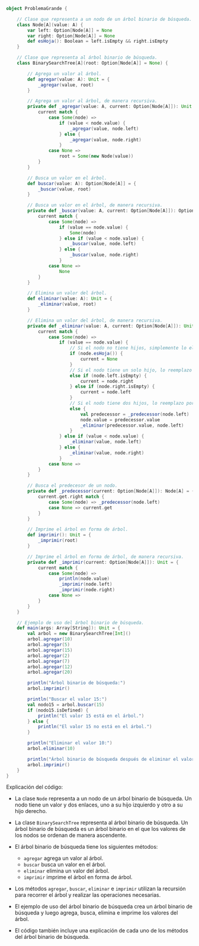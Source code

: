 ```scala
object ProblemaGrande {

    // Clase que representa a un nodo de un árbol binario de búsqueda.
    class Node[A](value: A) {
        var left: Option[Node[A]] = None
        var right: Option[Node[A]] = None
        def esHoja(): Boolean = left.isEmpty && right.isEmpty
    }

    // Clase que representa al árbol binario de búsqueda.
    class BinarySearchTree[A](root: Option[Node[A]] = None) {

        // Agrega un valor al árbol.
        def agregar(value: A): Unit = {
            _agregar(value, root)
        }

        // Agrega un valor al árbol, de manera recursiva.
        private def _agregar(value: A, current: Option[Node[A]]): Unit = {
            current match {
                case Some(node) =>
                    if (value < node.value) {
                        _agregar(value, node.left)
                    } else {
                        _agregar(value, node.right)
                    }
                case None =>
                    root = Some(new Node(value))
            }
        }

        // Busca un valor en el árbol.
        def buscar(value: A): Option[Node[A]] = {
            _buscar(value, root)
        }

        // Busca un valor en el árbol, de manera recursiva.
        private def _buscar(value: A, current: Option[Node[A]]): Option[Node[A]] = {
            current match {
                case Some(node) =>
                    if (value == node.value) {
                        Some(node)
                    } else if (value < node.value) {
                        _buscar(value, node.left)
                    } else {
                        _buscar(value, node.right)
                    }
                case None =>
                    None
            }
        }

        // Elimina un valor del árbol.
        def eliminar(value: A): Unit = {
            _eliminar(value, root)
        }

        // Elimina un valor del árbol, de manera recursiva.
        private def _eliminar(value: A, current: Option[Node[A]]): Unit = {
            current match {
                case Some(node) =>
                    if (value == node.value) {
                        // Si el nodo no tiene hijos, simplemente lo elimino.
                        if (node.esHoja()) {
                            current = None
                        }
                        // Si el nodo tiene un solo hijo, lo reemplazo por su hijo.
                        else if (node.left.isEmpty) {
                            current = node.right
                        } else if (node.right.isEmpty) {
                            current = node.left
                        }
                        // Si el nodo tiene dos hijos, lo reemplazo por su predecesor.
                        else {
                            val predecessor = _predecessor(node.left)
                            node.value = predecessor.value
                            _eliminar(predecessor.value, node.left)
                        }
                    } else if (value < node.value) {
                        _eliminar(value, node.left)
                    } else {
                        _eliminar(value, node.right)
                    }
                case None =>
            }
        }

        // Busca el predecesor de un nodo.
        private def _predecessor(current: Option[Node[A]]): Node[A] = {
            current.get.right match {
                case Some(node) => _predecessor(node.left)
                case None => current.get
            }
        }

        // Imprime el árbol en forma de árbol.
        def imprimir(): Unit = {
            _imprimir(root)
        }

        // Imprime el árbol en forma de árbol, de manera recursiva.
        private def _imprimir(current: Option[Node[A]]): Unit = {
            current match {
                case Some(node) =>
                    println(node.value)
                    _imprimir(node.left)
                    _imprimir(node.right)
                case None =>
            }
        }
    }

    // Ejemplo de uso del árbol binario de búsqueda.
    def main(args: Array[String]): Unit = {
        val arbol = new BinarySearchTree[Int]()
        arbol.agregar(10)
        arbol.agregar(5)
        arbol.agregar(15)
        arbol.agregar(2)
        arbol.agregar(7)
        arbol.agregar(12)
        arbol.agregar(20)

        println("Árbol binario de búsqueda:")
        arbol.imprimir()

        println("Buscar el valor 15:")
        val nodo15 = arbol.buscar(15)
        if (nodo15.isDefined) {
            println("El valor 15 está en el árbol.")
        } else {
            println("El valor 15 no está en el árbol.")
        }

        println("Eliminar el valor 10:")
        arbol.eliminar(10)

        println("Árbol binario de búsqueda después de eliminar el valor 10:")
        arbol.imprimir()
    }
}
```

Explicación del código:

- La clase `Node` representa a un nodo de un árbol binario de búsqueda. Un nodo tiene un valor y dos enlaces, uno a su hijo izquierdo y otro a su hijo derecho.

- La clase `BinarySearchTree` representa al árbol binario de búsqueda. Un árbol binario de búsqueda es un árbol binario en el que los valores de los nodos se ordenan de manera ascendente.

- El árbol binario de búsqueda tiene los siguientes métodos:

    - `agregar` agrega un valor al árbol.
    - `buscar` busca un valor en el árbol.
    - `eliminar` elimina un valor del árbol.
    - `imprimir` imprime el árbol en forma de árbol.

- Los métodos `agregar`, `buscar`, `eliminar` e `imprimir` utilizan la recursión para recorrer el árbol y realizar las operaciones necesarias.

- El ejemplo de uso del árbol binario de búsqueda crea un árbol binario de búsqueda y luego agrega, busca, elimina e imprime los valores del árbol.

- El código también incluye una explicación de cada uno de los métodos del árbol binario de búsqueda.